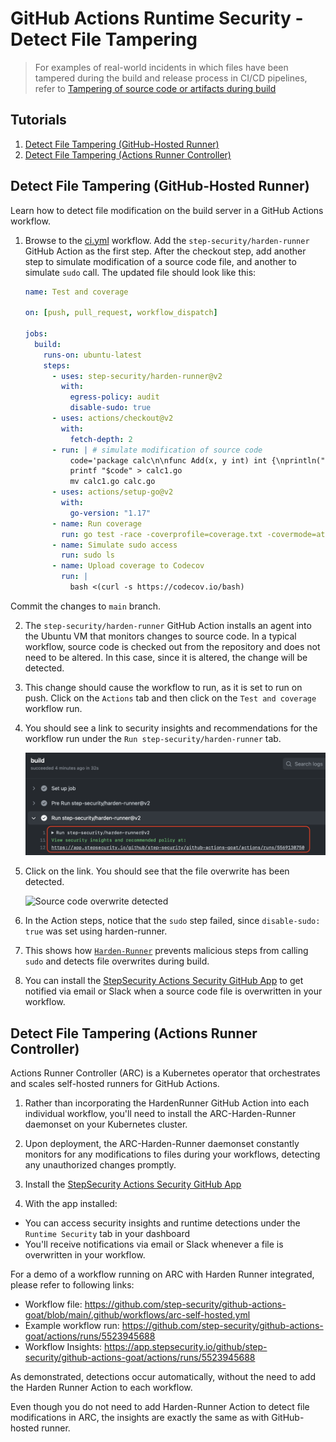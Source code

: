 # GitHub Actions Runtime Security - Detect File Tampering

> For examples of real-world incidents in which files have been tampered during the build and release process in CI/CD pipelines, refer to [Tampering of source code or artifacts during build](../Vulnerabilities/TamperingDuringBuild.md)

## Tutorials

1. [Detect File Tampering (GitHub-Hosted Runner)](#detect-file-tampering-github-hosted-runner)
2. [Detect File Tampering (Actions Runner Controller)](#detect-file-tampering-actions-runner-controller)

## Detect File Tampering (GitHub-Hosted Runner)

Learn how to detect file modification on the build server in a GitHub Actions workflow.

1. Browse to the [ci.yml](../../.github/workflows/ci.yml) workflow. Add the `step-security/harden-runner` GitHub Action as the first step. After the checkout step, add another step to simulate modification of a source code file, and another to simulate `sudo` call. The updated file should look like this:

   ```yaml
   name: Test and coverage

   on: [push, pull_request, workflow_dispatch]

   jobs:
     build:
       runs-on: ubuntu-latest
       steps:
         - uses: step-security/harden-runner@v2
           with:
             egress-policy: audit
             disable-sudo: true
         - uses: actions/checkout@v2
           with:
             fetch-depth: 2
         - run: | # simulate modification of source code
             code='package calc\n\nfunc Add(x, y int) int {\nprintln("code added")\nreturn x + y\n}'
             printf "$code" > calc1.go
             mv calc1.go calc.go
         - uses: actions/setup-go@v2
           with:
             go-version: "1.17"
         - name: Run coverage
           run: go test -race -coverprofile=coverage.txt -covermode=atomic
         - name: Simulate sudo access
           run: sudo ls
         - name: Upload coverage to Codecov
           run: |
             bash <(curl -s https://codecov.io/bash)
   ```

Commit the changes to `main` branch.

2. The `step-security/harden-runner` GitHub Action installs an agent into the Ubuntu VM that monitors changes to source code. In a typical workflow, source code is checked out from the repository and does not need to be altered. In this case, since it is altered, the change will be detected.

3. This change should cause the workflow to run, as it is set to run on push. Click on the `Actions` tab and then click on the `Test and coverage` workflow run.

4. You should see a link to security insights and recommendations for the workflow run under the `Run step-security/harden-runner` tab.

    <img src="../../images/BuildLog.png" alt="Link to security insights" width="800">

5. Click on the link. You should see that the file overwrite has been detected.

    <img src="../../images/SourceCodeOverwriteDetected.png" alt="Source code overwrite detected" width="800">

6. In the Action steps, notice that the `sudo` step failed, since `disable-sudo: true` was set using harden-runner.

7. This shows how [`Harden-Runner`](https://github.com/step-security/harden-runner) prevents malicious steps from calling `sudo` and detects file overwrites during build.

8. You can install the [StepSecurity Actions Security GitHub App](https://github.com/apps/stepsecurity-actions-security) to get notified via email or Slack when a source code file is overwritten in your workflow.

## Detect File Tampering (Actions Runner Controller)

Actions Runner Controller (ARC) is a Kubernetes operator that orchestrates and scales self-hosted runners for GitHub Actions.

1. Rather than incorporating the HardenRunner GitHub Action into each individual workflow, you'll need to install the ARC-Harden-Runner daemonset on your Kubernetes cluster.

2. Upon deployment, the ARC-Harden-Runner daemonset constantly monitors for any modifications to files during your workflows, detecting any unauthorized changes promptly.

3. Install the [StepSecurity Actions Security GitHub App](https://github.com/apps/stepsecurity-actions-security)

4. With the app installed:

- You can access security insights and runtime detections under the `Runtime Security` tab in your dashboard
- You'll receive notifications via email or Slack whenever a file is overwritten in your workflow.

For a demo of a workflow running on ARC with Harden Runner integrated, please refer to following links:

- Workflow file: https://github.com/step-security/github-actions-goat/blob/main/.github/workflows/arc-self-hosted.yml
- Example workflow run: https://github.com/step-security/github-actions-goat/actions/runs/5523945688
- Workflow Insights: https://app.stepsecurity.io/github/step-security/github-actions-goat/actions/runs/5523945688

As demonstrated, detections occur automatically, without the need to add the Harden Runner Action to each workflow.

Even though you do not need to add Harden-Runner Action to detect file modifications in ARC, the insights are exactly the same as with GitHub-hosted runner.
